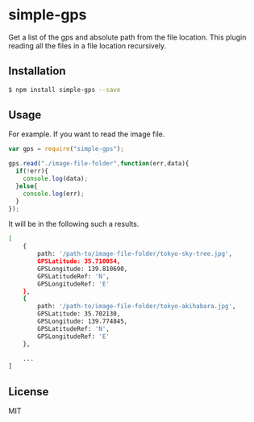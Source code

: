 # simple-gps

Get a list of the gps and absolute path from the file location. This plugin reading all the files in a file location recursively.

## Installation

``` bash
$ npm install simple-gps --save
```

## Usage

For example. If you want to read the image file.

``` javascript
var gps = require("simple-gps");

gps.read("./image-file-folder",function(err,data){
  if(!err){
    console.log(data);
  }else{
    console.log(err);
  }
});
```

It will be in the following such a results.

``` bash
[
	{
		path: '/path-to/image-file-folder/tokyo-sky-tree.jpg',
	    GPSLatitude: 35.710054,
	    GPSLongitude: 139.810690,
	    GPSLatitudeRef: 'N',
	    GPSLongitudeRef: 'E'
	},
  	{
  		path: '/path-to/image-file-folder/tokyo-akihabara.jpg',
	    GPSLatitude: 35.702130,
	    GPSLongitude: 139.774845,
	    GPSLatitudeRef: 'N',
	    GPSLongitudeRef: 'E'
	},
	
    ...
]
```

## License

MIT